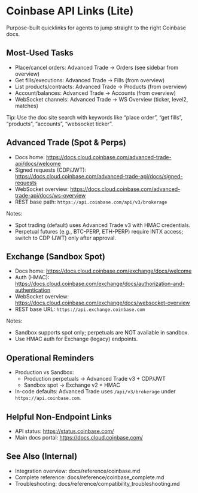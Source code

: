 # Coinbase API Links (Lite)

Purpose-built quicklinks for agents to jump straight to the right Coinbase docs.

## Most-Used Tasks
- Place/cancel orders: Advanced Trade → Orders (see sidebar from overview)
- Get fills/executions: Advanced Trade → Fills (from overview)
- List products/contracts: Advanced Trade → Products (from overview)
- Account/balances: Advanced Trade → Accounts (from overview)
- WebSocket channels: Advanced Trade → WS Overview (ticker, level2, matches)

Tip: Use the doc site search with keywords like “place order”, “get fills”, “products”, “accounts”, “websocket ticker”.

## Advanced Trade (Spot & Perps)
- Docs home: https://docs.cloud.coinbase.com/advanced-trade-api/docs/welcome
- Signed requests (CDP/JWT): https://docs.cloud.coinbase.com/advanced-trade-api/docs/signed-requests
- WebSocket overview: https://docs.cloud.coinbase.com/advanced-trade-api/docs/ws-overview
- REST base path: `https://api.coinbase.com/api/v3/brokerage`

Notes:
- Spot trading (default) uses Advanced Trade v3 with HMAC credentials.
- Perpetual futures (e.g., BTC-PERP, ETH-PERP) require INTX access; switch to CDP (JWT) only after approval.

## Exchange (Sandbox Spot)
- Docs home: https://docs.cloud.coinbase.com/exchange/docs/welcome
- Auth (HMAC): https://docs.cloud.coinbase.com/exchange/docs/authorization-and-authentication
- WebSocket overview: https://docs.cloud.coinbase.com/exchange/docs/websocket-overview
- REST base URL: `https://api.exchange.coinbase.com`

Notes:
- Sandbox supports spot only; perpetuals are NOT available in sandbox.
- Use HMAC auth for Exchange (legacy) endpoints.

## Operational Reminders
- Production vs Sandbox:
  - Production perpetuals → Advanced Trade v3 + CDP/JWT
  - Sandbox spot → Exchange v2 + HMAC
- In-code defaults: Advanced Trade uses `/api/v3/brokerage` under `https://api.coinbase.com`.

## Helpful Non-Endpoint Links
- API status: https://status.coinbase.com/
- Main docs portal: https://docs.cloud.coinbase.com/

## See Also (Internal)
- Integration overview: docs/reference/coinbase.md
- Complete reference: docs/reference/coinbase_complete.md
- Troubleshooting: docs/reference/compatibility_troubleshooting.md
